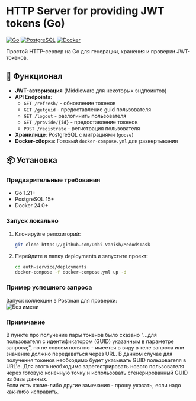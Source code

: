# HTTP Server for providing JWT tokens (Go)

[![Go](https://img.shields.io/badge/Go-1.21+-blue.svg)](https://golang.org/)
[![PostgreSQL](https://img.shields.io/badge/PostgreSQL-15+-blue.svg)](https://www.postgresql.org/)
[![Docker](https://img.shields.io/badge/Docker-24.0+-blue.svg)](https://www.docker.com/)

Простой HTTP-сервер на Go для генерации, хранения и проверки JWT-токенов.

## 🚀 Функционал
- **JWT-авторизация** (Middleware для некоторых эндпоинтов)
- **API Endpoints**:
  - `GET /refresh/` - обновление токенов
  - `GET /getguid` - предоставление guid пользователя
  - `GET /logout` - разлогинить пользователя
  - `GET /provide/{id}` - предоставление токенов
  - `POST /registrate` - регистрация пользователя
- **Хранилище**: PostgreSQL с миграциями (`goose`)
- **Docker-сборка**: Готовый `docker-compose.yml` для развертывания

## 📦 Установка
### Предварительные требования
- Go 1.21+
- PostgreSQL 15+
- Docker 24.0+

### Запуск локально
1. Клонируйте репозиторий:
   ```bash
   git clone https://github.com/Dobi-Vanish/MedodsTask
2. Перейдите в папку deployments и запустите проект:
   ```bash
   cd auth-service/deployments
   docker-compose -f docker-compose.yml up -d
### Пример успешного запроса
 Запуск коллекции в Postman для проверки:  
![Без имени](https://github.com/user-attachments/assets/1a800bf0-dcd1-4705-8c61-b3e13dd54eed)


 ### Примечание
 В пункте про получение пары токенов было сказано "...для пользователя с идентификатором (GUID) указанным в параметре запроса;", но не совсем понятно - имеется в виду в теле запроса или значение должно передаваться через URL. В данном случае для получения токенов необходимо будет указывать GUID пользователя в URL'e. Для этого необходимо зарегестрировать нового пользователя через готовую конечную точку и использовать сгенерированный GUID из базы данных.  
 Если есть какие-либо другие замечания - прошу указать, если надо как-либо исправить.

